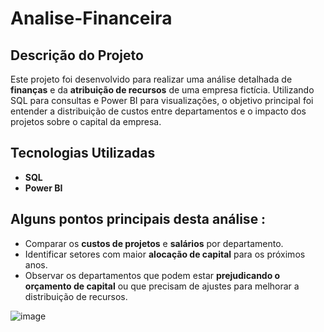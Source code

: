 # Analise-Financeira

## Descrição do Projeto
Este projeto foi desenvolvido para realizar uma análise detalhada de **finanças** e da **atribuição de recursos** de uma empresa fictícia. Utilizando SQL para consultas e Power BI para visualizações, o objetivo principal foi entender a distribuição de custos entre departamentos e o impacto dos projetos sobre o capital  da empresa.

## Tecnologias Utilizadas
- **SQL**
- **Power BI**

## Alguns pontos principais desta análise :
- Comparar os **custos de projetos** e **salários** por departamento.
- Identificar setores com maior **alocação de capital** para os próximos anos.
- Observar os departamentos que podem estar **prejudicando o orçamento de capital** ou que precisam de ajustes para melhorar a distribuição de recursos.

![image](https://github.com/user-attachments/assets/a27fc4c1-2031-44a4-86c5-a9429dd75afd)




